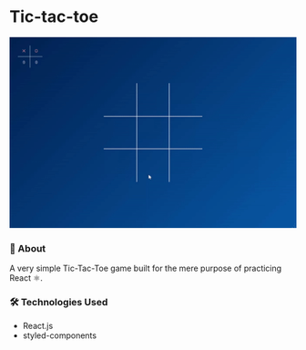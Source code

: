 # Tic-tac-toe

![Tic-tac-toe gif](https://github.com/edmundobiglia/tic-tac-toe/blob/master/tic-tac-toe.gif "Tic-tac-toe gif")

### 📄 About

A very simple Tic-Tac-Toe game built for the mere purpose of practicing React ⚛️.

### 🛠️ Technologies Used

- React.js
- styled-components
